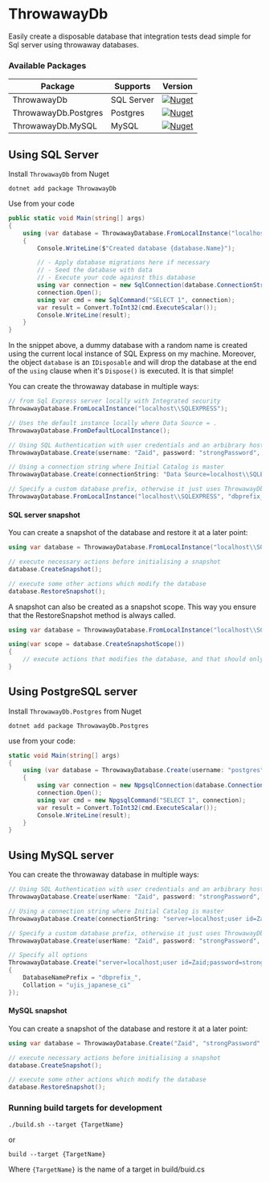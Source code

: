 # ThrowawayDb

Easily create a disposable database that integration tests dead simple for Sql server using throwaway databases.

### Available Packages

| Package              | Supports   | Version                                                                                                                               |
| -------------------- | ---------- | ------------------------------------------------------------------------------------------------------------------------------------- |
| ThrowawayDb          | SQL Server | [![Nuget](https://img.shields.io/nuget/v/ThrowawayDb.svg?colorB=green)](https://www.nuget.org/packages/ThrowawayDb)                   |
| ThrowawayDb.Postgres | Postgres   | [![Nuget](https://img.shields.io/nuget/v/ThrowawayDb.Postgres.svg?colorB=green)](https://www.nuget.org/packages/ThrowawayDb.Postgres) |
| ThrowawayDb.MySQL    | MySQL      | [![Nuget](https://img.shields.io/nuget/v/ThrowawayDb.MySql.svg?colorB=green)](https://www.nuget.org/packages/ThrowawayDb.MySql)       |

## Using SQL Server

Install `ThrowawayDb` from Nuget
```
dotnet add package ThrowawayDb
```
Use from your code
```csharp
public static void Main(string[] args)
{
    using (var database = ThrowawayDatabase.FromLocalInstance("localhost\\SQLEXPRESS"))
    {
        Console.WriteLine($"Created database {database.Name}");

        // - Apply database migrations here if necessary
        // - Seed the database with data
        // - Execute your code against this database
        using var connection = new SqlConnection(database.ConnectionString);
        connection.Open();
        using var cmd = new SqlCommand("SELECT 1", connection);
        var result = Convert.ToInt32(cmd.ExecuteScalar());
        Console.WriteLine(result);
    }
}
```
In the snippet above, a dummy database with a random name is created using the current local instance of SQL Express on my machine. Moreover, the object `database` is an `IDisposable` and will drop the database at the end of the `using` clause when it's `Dispose()` is executed. It is that simple!

You can create the throwaway database in multiple ways:
```cs
// from Sql Express server locally with Integrated security
ThrowawayDatabase.FromLocalInstance("localhost\\SQLEXPRESS");

// Uses the default instance locally where Data Source = .
ThrowawayDatabase.FromDefaultLocalInstance();

// Using SQL Authentication with user credentials and an arbibrary host
ThrowawayDatabase.Create(username: "Zaid", password: "strongPassword", host: "192.168.1.100");

// Using a connection string where Initial Catalog is master
ThrowawayDatabase.Create(connectionString: "Data Source=localhost\\SQLEXPRESS;Initial Catalog=master;Integrated Security=True;");

// Specify a custom database prefix, otherwise it just uses ThrowawayDb
ThrowawayDatabase.FromLocalInstance("localhost\\SQLEXPRESS", "dbprefix_");
```

#### SQL server snapshot
You can create a snapshot of the database and restore it at a later point:
```cs
using var database = ThrowawayDatabase.FromLocalInstance("localhost\\SQLEXPRESS");

// execute necessary actions before initialising a snapshot
database.CreateSnapshot();

// execute some other actions which modify the database
database.RestoreSnapshot();
```
A snapshot can also be created as a snapshot scope. This way you ensure that the RestoreSnapshot method is always called.
```cs
using var database = ThrowawayDatabase.FromLocalInstance("localhost\\SQLEXPRESS");

using(var scope = database.CreateSnapshotScope())
{
    // execute actions that modifies the database, and that should only last inside this scope.
}
```

## Using PostgreSQL server
Install `ThrowawayDb.Postgres` from Nuget
```
dotnet add package ThrowawayDb.Postgres
```
use from your code:
```cs
static void Main(string[] args)
{
    using (var database = ThrowawayDatabase.Create(username: "postgres", password: "postgres", host: "localhost"))
    {
        using var connection = new NpgsqlConnection(database.ConnectionString);
        connection.Open();
        using var cmd = new NpgsqlCommand("SELECT 1", connection);
        var result = Convert.ToInt32(cmd.ExecuteScalar());
        Console.WriteLine(result);
    }
}
```

## Using MySQL server
You can create the throwaway database in multiple ways:
```cs
// Using SQL Authentication with user credentials and an arbibrary host
ThrowawayDatabase.Create(userName: "Zaid", password: "strongPassword", server: "localhost");

// Using a connection string where Initial Catalog is master
ThrowawayDatabase.Create(connectionString: "server=localhost;user id=Zaid;password=strongPassword;");

// Specify a custom database prefix, otherwise it just uses ThrowawayDb
ThrowawayDatabase.Create(userName: "Zaid", password: "strongPassword", server: "localhost", "dbprefix_");

// Specify all options
ThrowawayDatabase.Create("server=localhost;user id=Zaid;password=strongPassword;", new ThrowawayDatabaseOptions
{
    DatabaseNamePrefix = "dbprefix_",
    Collation = "ujis_japanese_ci"
});
```
#### MySQL snapshot
You can create a snapshot of the database and restore it at a later point:
```cs
using var database = ThrowawayDatabase.Create("Zaid", "strongPassword", "localhost");

// execute necessary actions before initialising a snapshot
database.CreateSnapshot();

// execute some other actions which modify the database
database.RestoreSnapshot();
```

### Running build targets for development
```
./build.sh --target {TargetName}
```
or
```
build --target {TargetName}
```
Where `{TargetName}` is the name of a target in build/buid.cs